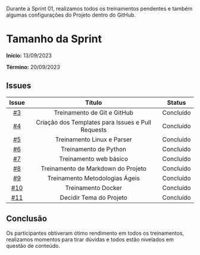 Durante a Sprint 01, realizamos todos os treinamentos pendentes e também algumas configurações do Projeto dentro do GitHub.

# Tamanho da Sprint

**Início:** 13/09/2023

**Término:** 20/09/2023


## Issues



|                          Issue                           |              Título               |                    Status                     |
| :------------------------------------------------------: | :-------------------------------: | :-------------------------------------------------: |
| [#3](https://github.com/unb-mds/2023-2-Squad05/issues/3) | Treinamento de Git e GitHub           | Concluído |
| [#4](https://github.com/unb-mds/2023-2-Squad05/issues/4) | Criação dos Templates para Issues e Pull Requests          | Concluído      |
| [#5](https://github.com/unb-mds/2023-2-Squad05/issues/5) |Treinamento Linux e Parser| Concluído|
| [#6](https://github.com/unb-mds/2023-2-Squad05/issues/6)| Treinamento de Python          | Concluído|
| [#7](https://github.com/unb-mds/2023-2-Squad05/issues/7)| Treinamento web básico| Concluído|
| [#8](https://github.com/unb-mds/2023-2-Squad05/issues/8)| Treinamento de Markdown do Projeto| Concluído|
| [#9](https://github.com/unb-mds/2023-2-Squad05/issues/9)| Treinamento Metodologias Ágeis | Concluído|
| [#10](https://github.com/unb-mds/2023-2-Squad05/issues/10)| Treinamento Docker | Concluído|
| [#11](https://github.com/unb-mds/2023-2-Squad05/issues/11)| Decidir Tema do Projeto | Concluído |


## Conclusão

Os participantes obtiveram ótimo rendimento em todos os treinamentos, realizamos momentos para tirar dúvidas e todos estão nivelados em questão de conteúdo.